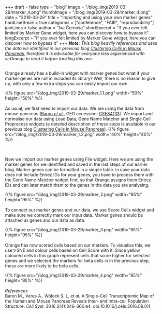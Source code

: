 +++
draft = false
type = "blog"
image = "/blog_img/2019-03-29/marker_4.png"
thumbImage = "/blog_img/2019-03-29/marker_4.png"
date = "2019-03-29"
title = "Importing and using your own marker genes"
hardLineBreak = true 
categories = ["conference", "FAIR", "reproducibility"]
joinLines = false
author = "Iva Černoša"
shortExcerpt = "If you ever felt limited by Marker Gene widget, here you can discover how to bypass it" 
longExcerpt = "If you ever felt limited by Marker Gene widget, here you can discover how to bypass it" 
+++
<i><b>Note:</b> This blog heavily references and uses the data we identified in our previous blog <a href="">Clustering Cells in Mouse Pancreas</a>, therefore it is advisable for everyone less experienced with scOrange to read it before tackling this one.</i>
<br>
<!--Dodaj link do bloga-->
<br>
Orange already has a build-in widget with marker genes but what if your marker genes are not in included its library? Well, there is no reason to give up, with only a few extra steps you can easily import our own. 

{{% figure src="/blog_img/2019-03-29/marker_1.1.png" width="50%" height="50%" %}}
\
\
As usual, we first need to import our data. We are using the data from mouse pancreas (<a href="https://www.ncbi.nlm.nih.gov/pmc/articles/PMC5228327/">Baron <i>et al.</i></a>, GEO accession: <a href="https://www.ncbi.nlm.nih.gov/geo/query/acc.cgi?acc=GSE84133">GSE84133</a>). We import and normalise our data using Load Data, Gene Name Matcher and Single Cell Preprocess widgets (a detailed description of these steps is available in our previous blog <a href="">Clustering Cells in Mouse Pancreas</a>).
{{% figure src="/blog_img/2019-03-29/marker_1.2.png" width="40%" height="40%" %}}
<!--Dodaj link do bloga-->
\
\
Now we import our marker genes using File widget. Here we are using the marker genes for we identified and saved in the last steps of our earlier blog. Marker genes can be formatted in a simple table. In case your data does not include Entrez IDs for your genes, you have to process them with the Gene Name Matcher widget first, so that Orange assigns them Entrez IDs and can later match them to the genes in the data you are analysing.  

{{% figure src="/blog_img/2019-03-29/marker_2.png" width="95%" height="95%" %}}
\
\
To connect out marker genes and our data, we use Score Cells widget and make sure we correctly mark our input data. Marker genes should be attached as genes and our data as data. 

{{% figure src="/blog_img/2019-03-29/marker_3.png" width="95%" height="95%" %}}
\
\
Orange has now scored cells based on our markers. To visualise this, we use t-SNE and colour cells based on Cell Score with it. Since yellow coloured cells in this graph represent cells that score higher for selected genes and we selected the markers for beta cells in in the previous step, these are more likely to be beta cells. 

{{% figure src="/blog_img/2019-03-29/marker_4.png" width="95%" height="95%" %}}
\
\
*References*
<br>
Baron M., Veres A., Wolock S..L, <i>et al.</i> A Single-Cell Transcriptomic Map of the Human and Mouse Pancreas Reveals Inter- and Intra-cell Population Structure. <i>Cell Syst.</i> 2016;3(4):346–360.e4. doi:10.1016/j.cels.2016.08.011
